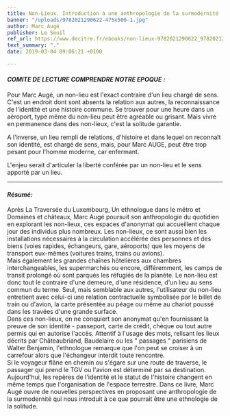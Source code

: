 ```yaml
---
title: Non-Lieux. Introduction à une anthropologie de la surmodernité
banner: "/uploads/9782021290622-475x500-1.jpg"
author: Marc Augé
publisher: Le Seuil
ref_url: https://www.decitre.fr/ebooks/non-lieux-9782021290622_9782021290622_1.html
text_summary: "."
date: 2019-03-04 09:06:21 +0100

---
```

#### **_COMITE DE LECTURE COMPRENDRE NOTRE EPOQUE :_**

Pour Marc Augé, un non-lieu est l'exact contraire d'un lieu chargé de sens. C'est un endroit dont sont absents la relation aux autres, la reconnaissance de l'identité et une histoire commune. Se trouver pour une heure dans un aéroport, type même du non-lieu peut être agréable ou grisant. Mais vivre en permanence dans des non-lieux, c'est la solitude garantie.

A l'inverse, un lieu rempli de relations, d'histoire et dans lequel on reconnaît son identité, est chargé de sens, mais, pour Marc AUGE, peut être trop pesant pour l'homme moderne, car enfermant.

L'enjeu serait d'articuler la liberté conférée par un non-lieu et le sens apporté par un lieu.

***

#### **_Résumé:_**

Après La Traversée du Luxembourg, Un ethnologue dans le métro et Domaines et châteaux, Marc Augé poursuit son anthropologie du quotidien en explorant les non-lieux, ces espaces d'anonymat qui accueillent chaque jour des individus plus nombreux. Les non-lieux, ce sont aussi bien les installations nécessaires à la circulation accélérée des personnes et des biens (voies rapides, échangeurs, gare, aéroports) que les moyens de transport eux-mêmes (voitures trains, trains ou avions).  
Mais également les grandes chaînes hôtelières aux chambres interchangeables, les supermarchés ou encore, différemment, les camps de transit prolongé où sont parqués les réfugiés de la planète. Le non-lieu est donc tout le contraire d'une demeure, d'une résidence, d'un lieu au sens commun du terme. Seul, mais semblable aux autres, l'utilisateur du non-lieu entretient avec celui-ci une relation contractuelle symbolisée par le billet de train ou d'avion, la carte présentée au péage ou même au chariot poussé dans les travées d'une grande surface.  
Dans ces non-lieux, on ne conquiert son anonymat qu'en fournissant la preuve de son identité - passeport, carte de crédit, chèque ou tout autre permis qui en autorise l'accès. Attentif à l'usage des mots, relisant les lieux décrits par Châteaubriand, Baudelaire ou les " passages " parisiens de Walter Benjamin, l'ethnologue remarque que l'on peut se croiser à un carrefour alors que l'échangeur interdit toute rencontre.  
Si le voyageur flâne en chemin ou s'égare sur une route de traverse, le passager qui prend le TGV ou l'avion est déterminé par sa destination. Aujourd'hui, les repères de l'identité et le statut de l'histoire changent en même temps que l'organisation de l'espace terrestre. Dans ce livre, Marc Augé ouvre de nouvelles perspectives en proposant une anthropologie de la surmodernité qui nous introduit à ce que pourrait être une ethnologie de la solitude.